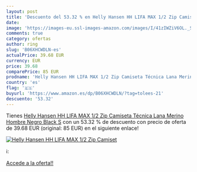 ```yaml
---
layout: post
title: 'Descuento del 53.32 % en Helly Hansen HH LIFA MAX 1/2 Zip Camiset'
date: 
image: 'https://images-eu.ssl-images-amazon.com/images/I/41zIWZiV6OL._SL200_.jpg'
comments: true
category: ofertas
author: ring
slug: 'B06XHCWDLN-es'
actualPrice: 39.68 EUR
currency: EUR
price: 39.68
comparePrice: 85 EUR
prodname: 'Helly Hansen HH LIFA MAX 1/2 Zip Camiseta Técnica Lana Merino  Hombre  Negro  Black   S'
country: 'es'
flag: '🇪🇸'
buyurl: 'https://www.amazon.es/dp/B06XHCWDLN/?tag=tolees-21'
descuento: '53.32'
---
```


Tienes [Helly Hansen HH LIFA MAX 1/2 Zip Camiseta Técnica Lana Merino  Hombre  Negro  Black   S](https://www.amazon.es/dp/B06XHCWDLN/?tag=tolees-21) con un 53.32 % de descuento con precio de oferta de 39.68 EUR (original: 85 EUR) en el siguiente enlace!

[![Helly Hansen HH LIFA MAX 1/2 Zip Camiset](https://images-eu.ssl-images-amazon.com/images/I/41zIWZiV6OL._SL200_.jpg)](https://www.amazon.es/dp/B06XHCWDLN/?tag=tolees-21)

ℹ️:


[Accede a la oferta!!](https://www.amazon.es/dp/B06XHCWDLN/?tag=tolees-21)
